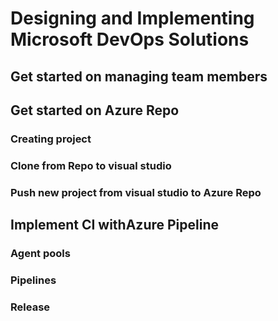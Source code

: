 # Designing and Implementing Microsoft DevOps Solutions

## Get started on managing team members
## Get started on Azure Repo
### Creating project
### Clone from Repo to visual studio
### Push new project from visual studio to Azure Repo
## Implement CI withAzure Pipeline
### Agent pools
### Pipelines
### Release 
